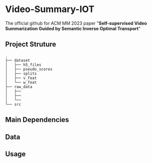 # Video-Summary-IOT
The official github for ACM MM 2023 paper "**Self-supervised Video Summarization Guided by Semantic Inverse Optimal Transport**"

## Project Struture
```
.
├── dataset
│   ├── h5_files
│   ├── pseudo_scores
│   ├── splits
│   ├── v_feat
│   └── w_feat
├── raw_data
│   ├── 
│   ├── 
│   └── 
└── src
```

## Main Dependencies

## Data


## Usage

